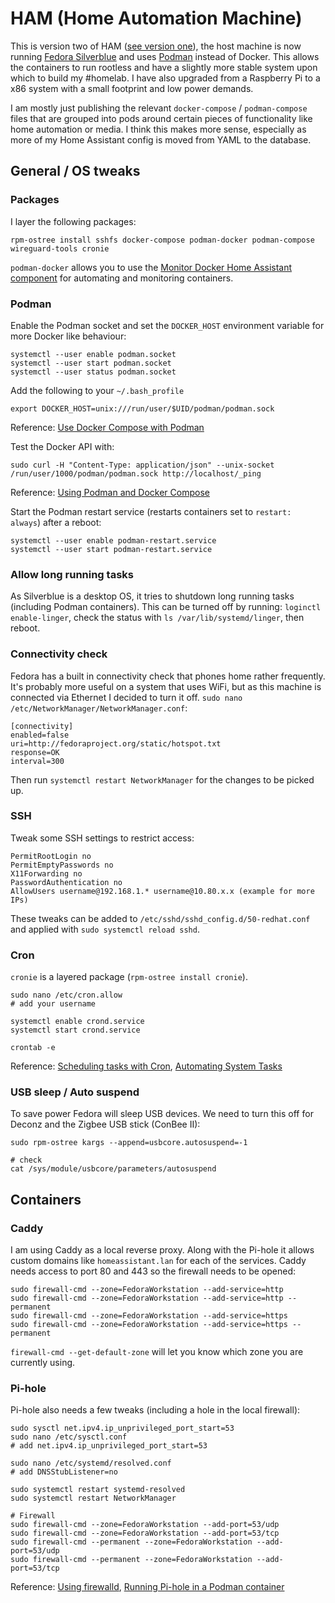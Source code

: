 # HAM (Home Automation Machine)

This is version two of HAM ([see version one](https://github.com/scottsweb/ham/tree/master)), the host machine is now running [Fedora Silverblue](https://silverblue.fedoraproject.org/) and uses [Podman](https://podman.io/) instead of Docker. This allows the containers to run rootless and have a slightly more stable system upon which to build my #homelab. I have also upgraded from a Raspberry Pi to a x86 system with a small footprint and low power demands.

I am mostly just publishing the relevant `docker-compose` / `podman-compose` files that are grouped into pods around certain pieces of functionality like home automation or media. I think this makes more sense, especially as more of my Home Assistant config is moved from YAML to the database.

## General / OS tweaks

### Packages

I layer the following packages:

```
rpm-ostree install sshfs docker-compose podman-docker podman-compose wireguard-tools cronie
```

`podman-docker` allows you to use the [Monitor Docker Home Assistant component](https://github.com/ualex73/monitor_docker) for automating and monitoring containers.

### Podman

Enable the Podman socket and set the `DOCKER_HOST` environment variable for more Docker like behaviour:

```
systemctl --user enable podman.socket
systemctl --user start podman.socket
systemctl --user status podman.socket
```

Add the following to your `~/.bash_profile`

```
export DOCKER_HOST=unix:///run/user/$UID/podman/podman.sock
```

Reference: [Use Docker Compose with Podman](https://fedoramagazine.org/use-docker-compose-with-podman-to-orchestrate-containers-on-fedora/)

Test the Docker API with:

```
sudo curl -H "Content-Type: application/json" --unix-socket /run/user/1000/podman/podman.sock http://localhost/_ping
```

Reference: [Using Podman and Docker Compose](https://www.redhat.com/sysadmin/podman-docker-compose)

Start the Podman restart service (restarts containers set to `restart: always`) after a reboot:

```
systemctl --user enable podman-restart.service
systemctl --user start podman-restart.service
```

### Allow long running tasks

As Silverblue is a desktop OS, it tries to shutdown long running tasks (including Podman containers). This can be turned off by running: `loginctl enable-linger`, check the status with `ls /var/lib/systemd/linger`, then reboot.

### Connectivity check

Fedora has a built in connectivity check that phones home rather frequently. It's probably more useful on a system that uses WiFi, but as this machine is connected via Ethernet I decided to turn it off. `sudo nano /etc/NetworkManager/NetworkManager.conf`:

```
[connectivity]
enabled=false
uri=http://fedoraproject.org/static/hotspot.txt
response=OK
interval=300
```

Then run `systemctl restart NetworkManager` for the changes to be picked up.

### SSH

Tweak some SSH settings to restrict access:

```
PermitRootLogin	no
PermitEmptyPasswords no
X11Forwarding no
PasswordAuthentication no
AllowUsers username@192.168.1.* username@10.80.x.x (example for more IPs)
```

These tweaks can be added to `/etc/sshd/sshd_config.d/50-redhat.conf` and applied with `sudo systemctl reload sshd`.

### Cron

`cronie` is a layered package (`rpm-ostree install cronie`).

```
sudo nano /etc/cron.allow
# add your username

systemctl enable crond.service
systemctl start crond.service

crontab -e
```

Reference: [Scheduling tasks with Cron](https://fedoramagazine.org/scheduling-tasks-with-cron/), [Automating System Tasks](https://docs.fedoraproject.org/en-US/fedora/latest/system-administrators-guide/monitoring-and-automation/Automating_System_Tasks/)

### USB sleep / Auto suspend

To save power Fedora will sleep USB devices. We need to turn this off for Deconz and the Zigbee USB stick (ConBee II):

```
sudo rpm-ostree kargs --append=usbcore.autosuspend=-1

# check
cat /sys/module/usbcore/parameters/autosuspend
```

## Containers

### Caddy

I am using Caddy as a local reverse proxy. Along with the Pi-hole it allows custom domains like `homeassistant.lan` for each of the services. Caddy needs access to port 80 and 443 so the firewall needs to be opened:

```
sudo firewall-cmd --zone=FedoraWorkstation --add-service=http
sudo firewall-cmd --zone=FedoraWorkstation --add-service=http --permanent
sudo firewall-cmd --zone=FedoraWorkstation --add-service=https
sudo firewall-cmd --zone=FedoraWorkstation --add-service=https --permanent
```

`firewall-cmd --get-default-zone` will let you know which zone you are currently using.

### Pi-hole

Pi-hole also needs a few tweaks (including a hole in the local firewall):

```
sudo sysctl net.ipv4.ip_unprivileged_port_start=53
sudo nano /etc/sysctl.conf
# add net.ipv4.ip_unprivileged_port_start=53

sudo nano /etc/systemd/resolved.conf
# add DNSStubListener=no

sudo systemctl restart systemd-resolved
sudo systemctl restart NetworkManager

# Firewall
sudo firewall-cmd --zone=FedoraWorkstation --add-port=53/udp
sudo firewall-cmd --zone=FedoraWorkstation --add-port=53/tcp
sudo firewall-cmd --permanent --zone=FedoraWorkstation --add-port=53/udp
sudo firewall-cmd --permanent --zone=FedoraWorkstation --add-port=53/tcp
```

Reference: [Using firewalld](https://docs.fedoraproject.org/en-US/quick-docs/firewalld/), [Running Pi-hole in a Podman container](https://jreypo.io/2021/03/12/running-pihole-as-a-podman-container-in-fedora/)
